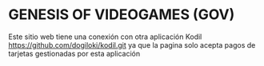 # GENESIS OF VIDEOGAMES (GOV)
Este sitio web tiene una conexión con otra aplicación Kodil https://github.com/dogiloki/kodil.git ya que la pagina solo acepta pagos de tarjetas gestionadas por esta aplicación
